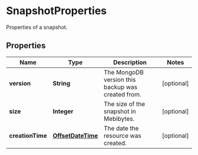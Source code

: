 

# SnapshotProperties

Properties of a snapshot.
## Properties

| Name | Type | Description | Notes |
| ------------ | ------------- | ------------- | ------------- |
| **version** | **String** | The MongoDB version this backup was created from. |  [optional] |
| **size** | **Integer** | The size of the snapshot in Mebibytes. |  [optional] |
| **creationTime** | [**OffsetDateTime**](OffsetDateTime.md) | The date the resource was created. |  [optional] |


